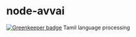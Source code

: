 # node-avvai

[![Greenkeeper badge](https://badges.greenkeeper.io/manikandants/node-avvai.svg)](https://greenkeeper.io/)
Tamil language processing
